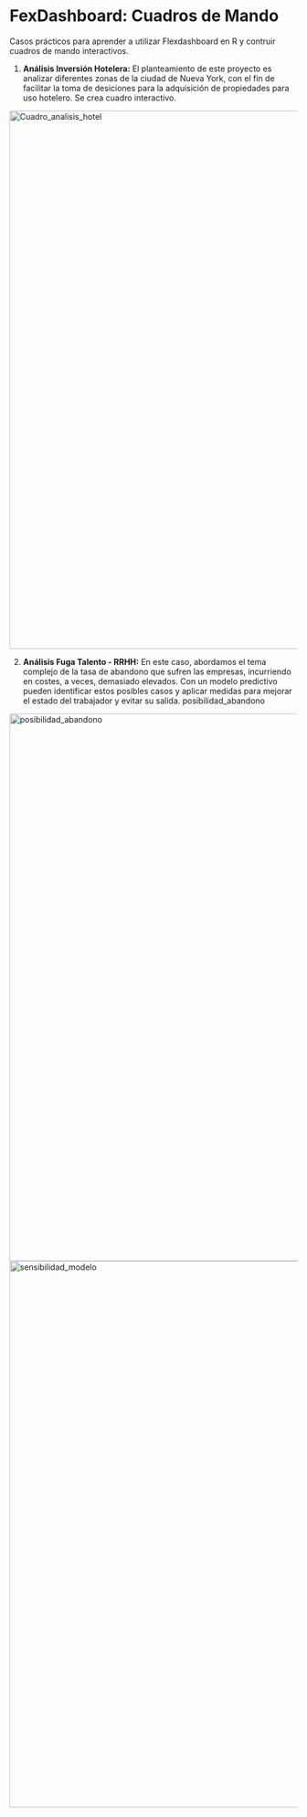 # FexDashboard: Cuadros de Mando
Casos prácticos para aprender a utilizar Flexdashboard en R y contruir cuadros de mando interactivos.
 
 
1. **Análisis Inversión Hotelera:** El planteamiento de este proyecto es analizar diferentes zonas de la ciudad de Nueva York, con el fin de facilitar la toma de desiciones para la adquisición de propiedades para uso hotelero. Se crea cuadro interactivo.

<img width="943" alt="Cuadro_analisis_hotel" src="https://user-images.githubusercontent.com/79086731/131720819-0af1a728-69c4-4432-80a5-692c0d1e1c9d.png">


2. **Análisis Fuga Talento - RRHH:** En este caso, abordamos el tema complejo de la tasa de abandono que sufren las empresas, incurriendo en costes, a veces, demasiado elevados. Con un modelo predictivo pueden identificar estos posibles casos y aplicar medidas para mejorar el estado del trabajador y evitar su salida. posibilidad_abandono

<img width="959" alt="posibilidad_abandono" src="https://user-images.githubusercontent.com/79086731/131720865-8a1d8c2d-8b1f-4126-b802-3158a36769a4.png">
<img width="957" alt="sensibilidad_modelo" src="https://user-images.githubusercontent.com/79086731/131720866-745eda77-d309-4278-b4c2-69e1534f5d06.png">
